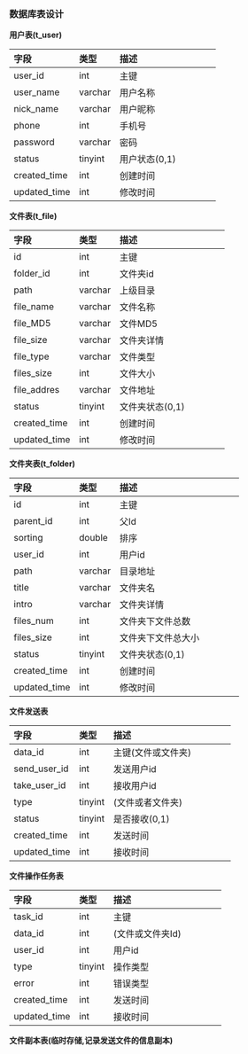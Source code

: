 ### 数据库表设计

**用户表\(t\_user\)**

| 字段 | 类型 | 描述 | | | | |
| :--- | :--- | :--- | :--- | :--- | :--- | :--- |
| user\_id | int | 主键 | | | | |
| user\_name | varchar | 用户名称 | | | | |
| nick\_name | varchar | 用户昵称 | | | | |
| phone | int | 手机号 | | | | |
| password | varchar | 密码 | | | | |
| status | tinyint | 用户状态\(0,1\) | | | | |
| created\_time | int | 创建时间 | | | | |
| updated\_time | int | 修改时间 | | | | |

**文件表\(t\_file\)**

| 字段 | 类型 | 描述 | | | | |
| :--- | :--- | :--- | :--- | :--- | :--- | :--- |
| id | int | 主键 | | | | |
| folder\_id | int | 文件夹id | | | | |
| path | varchar | 上级目录 | | | | |
| file\_name | varchar | 文件名称 | | | | |
| file\_MD5 | varchar | 文件MD5 | | | | |
| file\_size | varchar | 文件夹详情 | | | | |
| file\_type | varchar | 文件类型 | | | | |
| files\_size | int | 文件大小 | | | | |
| file\_addres | varchar | 文件地址 | | | | |
| status | tinyint | 文件夹状态\(0,1\) | | | | |
| created\_time | int | 创建时间 | | | | |
| updated\_time | int | 修改时间 | | | | |

**文件夹表\(t\_folder\)**

| 字段 | 类型 | 描述 | | | | |
| :--- | :--- | :--- | :--- | :--- | :--- | :--- |
| id | int | 主键 | | | | |
| parent\_id | int | 父Id | | | | |
| sorting | double | 排序 | | | | |
| user\_id | int | 用户id | | | | |
| path | varchar | 目录地址 | | | | |
| title | varchar | 文件夹名 | | | | |
| intro | varchar | 文件夹详情 | | | | |
| files\_num | int | 文件夹下文件总数 | | | | |
| files\_size | int | 文件夹下文件总大小 | | | | |
| status | tinyint | 文件夹状态\(0,1\) | | | | |
| created\_time | int | 创建时间 | | | | |
| updated\_time | int | 修改时间 | | | | |


**文件发送表**

| 字段 | 类型 | 描述 | | | | |
| :--- | :--- | :--- | :--- | :--- | :--- | :--- |
| data\_id | int | 主键\(文件或文件夹\) | | | | |
| send_user\_id | int | 发送用户id | | | | |
| take_user\_id | int | 接收用户id | | | | |
| type | tinyint | \(文件或者文件夹\) | | | | |
| status | tinyint | 是否接收\(0,1\) | | | | |
| created\_time | int | 发送时间 | | | | |
| updated\_time | int | 接收时间 | | | | |

**文件操作任务表**

| 字段 | 类型 | 描述 | | | | |
| :--- | :--- | :--- | :--- | :--- | :--- | :--- |
| task\_id | int | 主键 | | | | |
| data\_id | int | \(文件或文件夹Id\) | | | | |
| user\_id | int | 用户id | | | | |
| type | tinyint | 操作类型 | | | | |
| error | int | 错误类型 | | | | |
| created\_time | int | 发送时间 | | | | |
| updated\_time | int | 接收时间 | | | | |


**文件副本表\(临时存储,记录发送文件的信息副本\)**